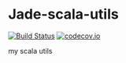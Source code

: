 Jade-scala-utils
================
[![Build Status](https://travis-ci.org/Jade-Shan/Jade-Scala-Utils.svg?branch=master)](https://travis-ci.org/Jade-Shan/Jade-Scala-Utils)
[![codecov.io](https://codecov.io/github/Jade-Shan/Jade-scala-utils/coverage.svg?branch=master)](https://codecov.io/github/Jade-Shan/Jade-scala-utils?branch=master)

my scala utils
